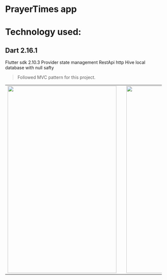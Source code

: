 # PrayerTimes app

<h1> Technology used: </h1>
         <h2>Dart 2.16.1 </h2> 
         Flutter sdk 2.10.3
         Provider state management
         RestApi
         http
         Hive local database
         with null safty
         

 > Followed MVC pattern for this project.

 
 <table>
  <tr>
    <td valign="top"><img src="https://user-images.githubusercontent.com/90932124/197339822-41f3dbcc-8318-4c9f-97a9-0c46459855b4.jpg" width="350" height="600"/></td>
   <td>    </td>
    <td valign="top"><img src="https://user-images.githubusercontent.com/90932124/197339824-fd738b30-c62c-4e58-80c4-bb62709fb679.jpg"  width="350" height="600"/></td>
   
  </tr>
 </table>
